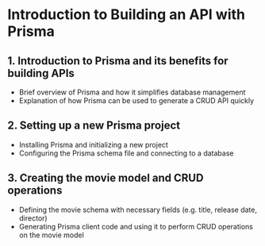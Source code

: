 # Introduction to Building an API with Prisma

## 1. Introduction to Prisma and its benefits for building APIs
 - Brief overview of Prisma and how it simplifies database management
 - Explanation of how Prisma can be used to generate a CRUD API quickly

## 2. Setting up a new Prisma project
 - Installing Prisma and initializing a new project
 - Configuring the Prisma schema file and connecting to a database

## 3. Creating the movie model and CRUD operations
 - Defining the movie schema with necessary fields (e.g. title, release date, director)
 - Generating Prisma client code and using it to perform CRUD operations on the movie model